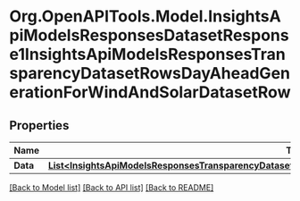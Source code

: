 # Org.OpenAPITools.Model.InsightsApiModelsResponsesDatasetResponse1InsightsApiModelsResponsesTransparencyDatasetRowsDayAheadGenerationForWindAndSolarDatasetRow

## Properties

Name | Type | Description | Notes
------------ | ------------- | ------------- | -------------
**Data** | [**List&lt;InsightsApiModelsResponsesTransparencyDatasetRowsDayAheadGenerationForWindAndSolarDatasetRow&gt;**](InsightsApiModelsResponsesTransparencyDatasetRowsDayAheadGenerationForWindAndSolarDatasetRow.md) |  | [optional] 

[[Back to Model list]](../README.md#documentation-for-models) [[Back to API list]](../README.md#documentation-for-api-endpoints) [[Back to README]](../README.md)

